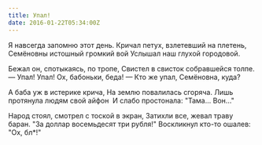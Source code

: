 ```yaml
---
title: Упал!
date: 2016-01-22T05:34:00Z
---
```


Я навсегда запомню этот день.
Кричал петух, взлетевший на плетень,
Семёновны истошный громкий вой
Услышал наш глухой городовой.

Бежал он, спотыкаясь, по тропе,
Свистел в свисток собравшейся толпе.
— Упал! Упал! Ох, бабоньки, беда!
— Кто же упал, Семёновна, куда?

А баба уж в истерике крича,
На землю повалилась сгоряча.
Лишь протянула людям свой айфон 
И слабо простонала: "Тама… Вон…"

Народ стоял, смотрел с тоской в экран,
Затихли все, жевал траву баран.
"За доллар восемьдесят три рубля!"
Воскликнул кто-то ошалев: "Ох, бл*!"

